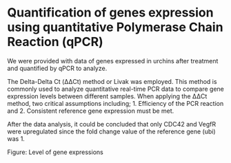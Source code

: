 # Quantification of genes expression using quantitative Polymerase Chain Reaction (qPCR)

We were provided with data of genes expressed in urchins after treatment and quantified by qPCR to analyze. 

The Delta-Delta Ct (ΔΔCt) method or Livak was employed. This method is commonly used to analyze quantitative real-time PCR data to compare gene expression levels between different samples. When applying the ΔΔCt method, two critical assumptions including; 1. Efficiency of the PCR reaction and 2. Consistent reference gene expression must be met.

After the data analysis, it could be concluded that only CDC42 and VegfR were upregulated since the fold change value of the reference gene (ubi) was 1.



Figure: Level of gene expressions
